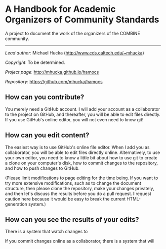A Handbook for Academic Organizers of Community Standards
=========================================================

A project to document the work of the organizers of the COMBINE community.

----

*Lead author*:  Michael Hucka (http://www.cds.caltech.edu/~mhucka)

*Copyright*:    To be determined.

*Project page*: http://mhucka.github.io/hamocs

*Repository*:   https://github.com/mhucka/hamocs


How can you contribute?
-----------------------

You merely need a GitHub account.  I will add your account as a collaborator to the project on GitHub, and thereafter, you will be able to edit files directly.  If you use GitHub's online editor, you will not even need to know git!

How can you edit content?
-------------------------

The easiest way is to use GitHub's online file editor.  When I add you as collaborator, you will be able to edit files directly online.  Alternatively, to use your own editor, you need to know a little bit about how to use git to create a clone on your computer's disk, how to commit changes to the repository, and how to push changes to GitHub.

(Please limit modifications to page editing for the time being.  If you want to try more extensive modifications, such as to change the document structure, then please clone the repository, make your changes privately, and then let's discuss the results before you do a pull request.  I request caution here because it would be easy to break the current HTML-generation system.)

How can you see the results of your edits?
-----------------------------------------

There is a system that watch changes to 

If you commit changes online as a collaborator, there is a system that will 
